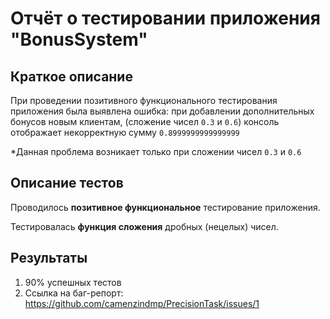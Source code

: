 # Отчёт о тестировании приложения "BonusSystem"

## Краткое описание

При проведении позитивного функционального тестирования приложения была выявлена ошибка: при добавлении дополнительных бонусов новым клиентам, (сложение чисел ```0.3``` и ```0.6```) консоль отображает некорректную сумму ```0.8999999999999999```

*Данная проблема возникает только при сложении чисел ```0.3``` и ```0.6```

## Описание тестов

Проводилось **позитивное функциональное** тестирование приложения.

Теcтировалась **функция сложения** дробных (нецелых) чисел.

## Результаты

1. 90% успешных тестов
2. Ссылка на баг-репорт: https://github.com/camenzindmp/PrecisionTask/issues/1
